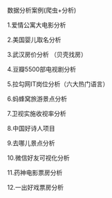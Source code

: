 数据分析案例(爬虫+分析)

1.爱情公寓大电影分析

2.美国婴儿取名分析

3.武汉房价分析 （贝壳找房）

4.豆瓣5500部电视剧分析

5.拉勾网IT岗位分析（六大热门语言）

6.蚂蜂窝旅游景点分析

7.卫视实施收视率分析

8.中国好诗人项目

9.去哪儿景点分析

10.微信好友可视化分析

11.药神电影票房分析

12.一出好戏票房分析
